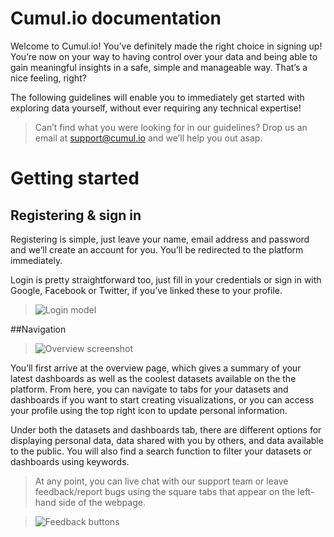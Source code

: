 # Cumul.io documentation


Welcome to Cumul.io! You’ve definitely made the right choice in signing up! You’re now on your way to having control over your data and being able to gain meaningful insights in a safe, simple and manageable way. That’s a nice feeling, right?


The following guidelines will enable you to immediately get started with exploring data yourself, without ever requiring any technical expertise!

>Can’t find what you were looking for in our guidelines? Drop us an email at support@cumul.io and we’ll help you out asap.

 
# Getting started
## Registering & sign in

 
Registering is simple, just leave your name, email address and password and we’ll create an account for you. You’ll be redirected to the platform immediately.

Login is pretty straightforward too, just fill in your credentials or sign in with Google, Facebook or Twitter, if you’ve linked these to your profile.

>![Login model](http://i.imgur.com/htV7kbN.png?1)

##Navigation

>![Overview screenshot](http://i.imgur.com/Uapudnt.png?1)
 
You’ll first arrive at the overview page, which gives a summary of your latest dashboards as well as the coolest datasets available on the the platform. From here, you can navigate to tabs for your datasets and dashboards if you want to start creating visualizations, or you can access your profile using the top right icon to update personal information.

Under both the datasets and dashboards tab, there are different options for displaying personal data, data shared with you by others, and data available to the public. You will also find a search function to filter your datasets or dashboards using keywords. 
 
>At any point, you can live chat with our support team or leave feedback/report bugs using the square tabs that appear on the left-hand side of the webpage. 

>![Feedback buttons](http://i.imgur.com/1Gh4oH0.png?1)



